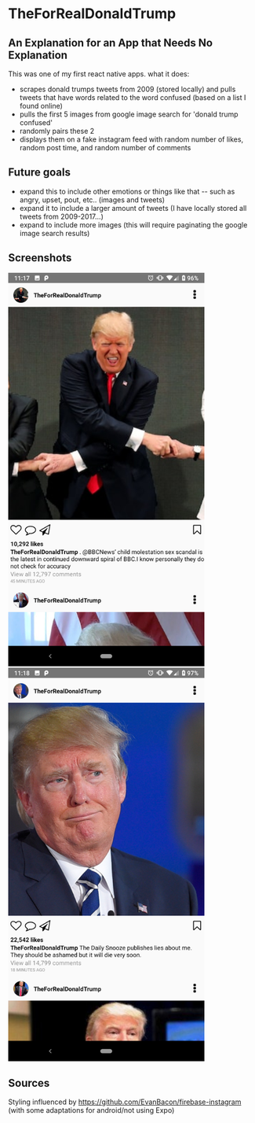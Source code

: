 # TheForRealDonaldTrump

## An Explanation for an App that Needs No Explanation

This was one of my first react native apps. what it does:

- scrapes donald trumps tweets from 2009 (stored locally) and pulls tweets that have words related to the word confused (based on a list I found online)
- pulls the first 5 images from google image search for 'donald trump confused'
- randomly pairs these 2
- displays them on a fake instagram feed with random number of likes, random post time, and random number of comments 


## Future goals
- expand this to include other emotions or things like that -- such as angry, upset, pout, etc.. (images and tweets) 
- expand it to include a larger amount of tweets (I have locally stored all tweets from 2009-2017...)
- expand to include more images (this will require paginating the google image search results)

## Screenshots

<img display='inline-block' src="https://github.com/pm0u/TheForRealDonaldTrump/blob/master/readmephotos/Screenshot_20190130-111745.png" width="400">
<img display='inline-block' src="https://github.com/pm0u/TheForRealDonaldTrump/blob/master/readmephotos/Screenshot_20190130-111859.png" width="400">

## Sources

Styling influenced by https://github.com/EvanBacon/firebase-instagram
(with some adaptations for android/not using Expo)
